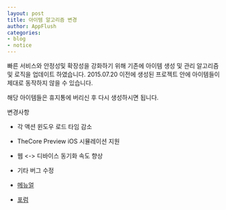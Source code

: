 ```yaml
---
layout: post
title: 아이템 알고리즘 변경
author: AppFlush
categories:
- blog
- notice
---
```


빠른 서비스와 안정성및 확장성을 강화하기 위해 기존에 아이템 생성 및 관리 알고리즘 및 로직을 업데이트 하였습니다.
2015.07.20 이전에 생성된 프로젝트 안에 아이템들이 제대로 동작하지 않을 수 있습니다.

해당 아이템들은 휴지통에 버리신 후 다시 생성하시면 됩니다.

변경사항

* 각 액션 윈도우 로드 타임 감소
* TheCore Preview iOS 시뮬레이션 지원
* 웹 <-> 디바이스 동기화 속도 향상
* 기타 버그 수정

* [메뉴얼](http://appflush.com/docs)
* [포럼](http://forum.appflush.com)